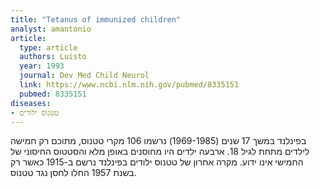 ```yaml
---
title: "Tetanus of immunized children"
analyst: amantonio
article:
  type: article
  authors: Luisto
  year: 1993
  journal: Dev Med Child Neurol
  link: https://www.ncbi.nlm.nih.gov/pubmed/8335151
  pubmed: 8335151
diseases:
- טטנוס ילודים
---
```


בפינלנד במשך 17 שנים (1969-1985) נרשמו 106 מקרי טטנוס, מתוכם רק חמישה לילדים מתחת לגיל 18. ארבעה ילדים היו מחוסנים באופן מלא והסטטוס החיסוני של החמישי אינו ידוע.
מקרה אחרון של טטנוס ילודים בפינלנד נרשם ב-1915 כאשר רק בשנת 1957 החלו לחסן נגד טטנוס.
